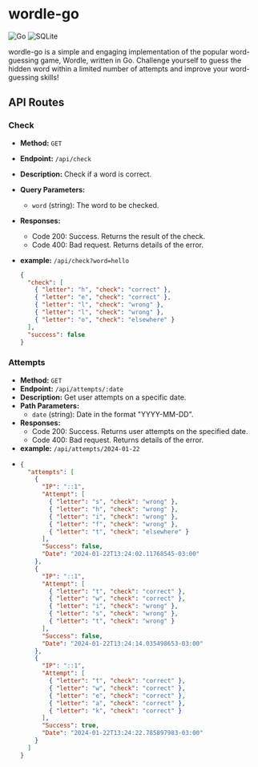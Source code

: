 # wordle-go

![Go](https://img.shields.io/badge/go-%2300ADD8.svg?style=for-the-badge&logo=go&logoColor=white)
![SQLite](https://img.shields.io/badge/sqlite-%2307405e.svg?style=for-the-badge&logo=sqlite&logoColor=white)

wordle-go is a simple and engaging implementation of the popular word-guessing game, Wordle, written in Go. Challenge yourself to guess the hidden word within a limited number of attempts and improve your word-guessing skills!

## API Routes

### Check

- **Method:** `GET`
- **Endpoint:** `/api/check`
- **Description:** Check if a word is correct.
- **Query Parameters:**
  - `word` (string): The word to be checked.
- **Responses:**
  - Code 200: Success. Returns the result of the check.
  - Code 400: Bad request. Returns details of the error.
- **example:** `/api/check?word=hello`

  ```json
  {
    "check": [
      { "letter": "h", "check": "correct" },
      { "letter": "e", "check": "correct" },
      { "letter": "l", "check": "wrong" },
      { "letter": "l", "check": "wrong" },
      { "letter": "o", "check": "elsewhere" }
    ],
    "success": false
  }
  ```

### Attempts

- **Method:** `GET`
- **Endpoint:** `/api/attempts/:date`
- **Description:** Get user attempts on a specific date.
- **Path Parameters:**
  - `date` (string): Date in the format "YYYY-MM-DD".
- **Responses:**
  - Code 200: Success. Returns user attempts on the specified date.
  - Code 400: Bad request. Returns details of the error.
- **example:** `/api/attempts/2024-01-22`
- 
  ```json
  {
    "attempts": [
      {
        "IP": "::1",
        "Attempt": [
          { "letter": "s", "check": "wrong" },
          { "letter": "h", "check": "wrong" },
          { "letter": "i", "check": "wrong" },
          { "letter": "f", "check": "wrong" },
          { "letter": "t", "check": "elsewhere" }
        ],
        "Success": false,
        "Date": "2024-01-22T13:24:02.11768545-03:00"
      },
      {
        "IP": "::1",
        "Attempt": [
          { "letter": "t", "check": "correct" },
          { "letter": "w", "check": "correct" },
          { "letter": "i", "check": "wrong" },
          { "letter": "s", "check": "wrong" },
          { "letter": "t", "check": "wrong" }
        ],
        "Success": false,
        "Date": "2024-01-22T13:24:14.035498653-03:00"
      },
      {
        "IP": "::1",
        "Attempt": [
          { "letter": "t", "check": "correct" },
          { "letter": "w", "check": "correct" },
          { "letter": "e", "check": "correct" },
          { "letter": "a", "check": "correct" },
          { "letter": "k", "check": "correct" }
        ],
        "Success": true,
        "Date": "2024-01-22T13:24:22.785897983-03:00"
      }
    ]
  }
  ```
